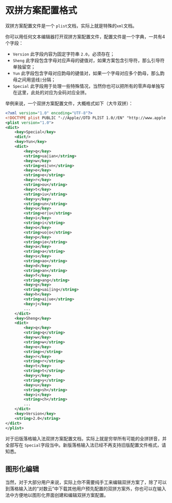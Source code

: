 # 双拼方案配置格式

双拼方案配置文件是一个 `plist`文档，实际上就是特殊的`xml`文档。

你可以用任何文本编辑器打开双拼方案配置文件，配置文件是一个字典，一共有4个字段：

* `Version` 此字段内容为固定字符串 `2.0`，必须存在；
* `Sheng` 此字段包含字母对应声母的键值对，如果方案包含引导符，那么引导符单独留空；
* `Yun` 此字段包含字母对应韵母的键值对，如果一个字母对应多个韵母，那么韵母之间用竖线`|`分隔；
* `Special` 此字段用于处理一些特殊情况，当然你也可以把所有的零声母单独写在这里，此处的对应为全码对应全拼。

举例来说，一个双拼方案配置文件，大概格式如下（大牛双拼）：

```xml
<?xml version="1.0" encoding="UTF-8"?>
<!DOCTYPE plist PUBLIC "-//Apple//DTD PLIST 1.0//EN" "http://www.apple.com/DTDs/PropertyList-1.0.dtd">
<plist version="1.0">
<dict>
	<key>Special</key>
	<dict/>
	<key>Yun</key>
	<dict>
		<key>q</key>
		<string>ua|ian</string>
		<key>w</key>
		<string>ei|vn</string>
		<key>e</key>
		<string>e</string>
		<key>r</key>
		<string>ou</string>
		<key>t</key>
		<string>iu</string>
		<key>y</key>
		<string>un</string>
		<key>u</key>
		<string>er|u</string>
		<key>i</key>
		<string>i</string>
		<key>o</key>
		<string>uo|o</string>
		<key>p</key>
		<string>ie</string>
		<key>a</key>
		<string>a</string>
		<key>s</key>
		<string>ao</string>
		<key>d</key>
		<string>an</string>
		<key>f</key>
		<string>ang</string>
		<key>g</key>
		<string>uai|ing</string>
		<key>h</key>
		<string>ai|ue</string>
		<key>j</key>
		...
	</dict>
	<key>Sheng</key>
	<dict>
		<key>q</key>
		<string>q</string>
		<key>w</key>
		<string>w</string>
		<key>e</key>
		<string></string>
		<key>r</key>
		<string>r</string>
		<key>t</key>
		<string>t</string>
		<key>y</key>
		<string>y</string>
		<key>u</key>
		<string>sh</string>
		<key>i</key>
		<string>ch</string>
        ...
	</dict>
	<key>Version</key>
	<string>2.0</string>
</dict>
</plist>

```

对于旧版落格输入法双拼方案配置文档，实际上就是穷举所有可能的全拼拼音，并全部写在 `Special`字段当中。新版落格输入法已经不再支持旧版配置文件格式，请知悉。

## 图形化编辑
当然，对于大部分用户来说，实际上你不需要纯手工来编辑双拼方案了，除了可以到落格输入法的“对数云”中下载其他用户预先配置的双拼方案外，你也可以在输入法中方便地以图形化界面创建和编辑双拼方案配置。

